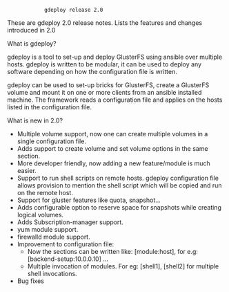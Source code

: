                 gdeploy release 2.0

These are gdeploy 2.0 release notes. Lists the features and changes introduced
in 2.0

What is gdeploy?

  gdeploy is a tool to set-up and deploy GlusterFS using ansible over multiple
  hosts. gdeploy is written to be modular, it can be used to deploy any
  software depending on how the configuration file is written.

  gdeploy can be used to set-up bricks for GlusterFS, create a GlusterFS volume
  and mount it on one or more clients from an ansible installed machine. The
  framework reads a configuration file and applies on the hosts listed in the
  configuration file.

What is new in 2.0?

   - Multiple volume support, now one can create multiple volumes in a single
     configuration file.
   - Adds support to create volume and set volume options in the same section.
   - More developer friendly, now adding a new feature/module is much easier.
   - Support to run shell scripts on remote hosts. gdeploy configuration file
     allows provision to mention the shell script which will be copied and run
     on the remote host.
   - Support for gluster features like quota, snapshot...
   - Adds configurable option to reserve space for snapshots while creating
     logical volumes.
   - Adds Subscription-manager support.
   - yum module support.
   - firewalld module support.
   - Improvement to configuration file:
     - Now the sections can be written like:
       [module:host], for e.g: [backend-setup:10.0.0.10] ...
     - Multiple invocation of modules. For eg: [shell1], [shell2] for multiple
       shell invocations.
   - Bug fixes

